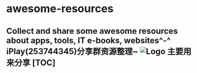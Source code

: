 # awesome-resources
Collect and share some awesome resources about apps, tools, IT e-books, websites^-^
iPlay(253744345)分享群资源整理~
![Logo](http://ww2.sinaimg.cn/large/6d9475f6jw1eynmraiux1j2074074q3e.jpg)
主要用来分享
[TOC]
-----
